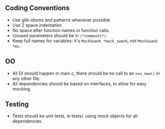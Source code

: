 
## Coding Conventions

- Use glib idioms and patterns whenever possible
- Use 2 space indentation
- No space after function names in function calls.
- Unused parameters should be in `/*comments*/`.
- Keep full names for variables: it's `MockSwank *mock_swank`, not `MockSwank *ms`.

## OO

- All DI should happen in main.c, there should be no call to an `xxx_new()` in any other file.
- All dependencies should be based on interfaces, to allow for easy mocking.

## Testing

- Tests should be unit tests, in tests/. using mock objects for all dependencies.

